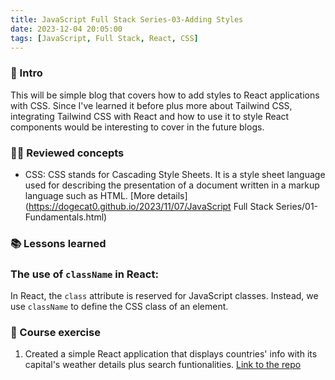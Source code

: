 ```yaml
---
title: JavaScript Full Stack Series-03-Adding Styles
date: 2023-12-04 20:05:00
tags: [JavaScript, Full Stack, React, CSS]
---
```


### **🔎 Intro**

This will be simple blog that covers how to add styles to React applications with CSS. Since I've learned it before plus more about Tailwind CSS, integrating Tailwind CSS with React and how to use it to style React components would be interesting to cover in the future blogs.

<!-- more -->

### **👨‍💻 Reviewed concepts**

- CSS:
  CSS stands for Cascading Style Sheets. It is a style sheet language used for describing the presentation of a document written in a markup language such as HTML. [More details](https://dogecat0.github.io/2023/11/07/JavaScript Full Stack Series/01-Fundamentals.html)

### **📚 Lessons learned**

### **The use of `className` in React:**

In React, the `class` attribute is reserved for JavaScript classes. Instead, we use `className` to define the CSS class of an element.

### **📝 Course exercise**

1. Created a simple React application that displays countries' info with its capital's weather details plus search funtionalities. [Link to the repo](https://github.com/Dogecat0/fullstack_open/tree/main/part2/countries)
